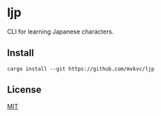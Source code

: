 # ljp

CLI for learning Japanese characters.

## Install

`cargo install --git https://github.com/mvkvc/ljp` 

## License

[MIT](LICENSE.md)
